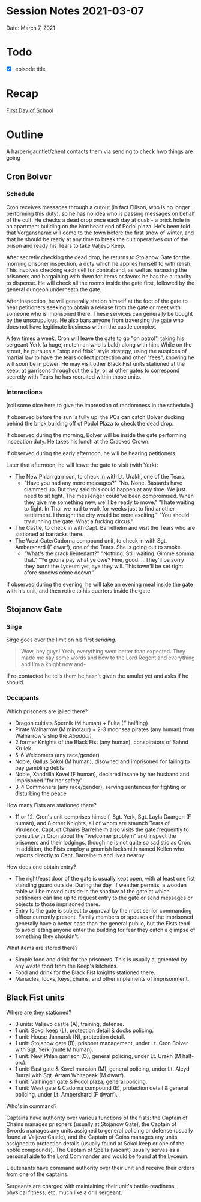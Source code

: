 # Session Notes 2021-03-07

Date: March 7, 2021

# Todo

- [x]  episode title

# Recap

[First Day of School](../Adventure%20Log/First%20Day%20of%20School.md) 

# Outline

A harper/gauntlet/zhent contacts them via sending to check hwo things are going

## Cron Bolver

### Schedule

Cron receives messages through a cutout (in fact Ellison, who is no longer performing this duty), so he has no idea who is passing messages on behalf of the cult. He checks a dead drop once each day at dusk - a brick hole in an apartment building on the Northeast end of Podol plaza. He's been told that Vorgansharax will come to the town before the first snow of winter, and that he should be ready at any time to break the cult operatives out of the prison and ready his Tears to take Valjevo Keep.

After secretly checking the dead drop, he returns to Stojanow Gate for the morning prisoner inspection, a duty which he applies himself to with relish. This involves checking each cell for contraband, as well as harassing the prisoners and bargaining with them for items or favors he has the authority to dispense. He will check all the rooms inside the gate first, followed by the general dungeon underneath the gate.

After inspection, he will generally station himself at the foot of the gate to hear petitioners seeking to obtain a release from the gate or meet with someone who is imprisoned there. These services can generally be bought by the unscrupulous. He also bars anyone from traversing the gate who does not have legitimate business within the castle complex.

A few times a week, Cron will leave the gate to go "on patrol", taking his sergeant Yerk (a huge, mute man who is bald) along with him. While on the street, he pursues a "stop and frisk" style strategy, using the auspices of martial law to have the tears collect protection and other "fees", knowing he will soon be in power. He may visit other Black Fist units stationed at the keep, at garrisons throughout the city, or at other gates to correspond secretly with Tears he has recruited within those units.

### Interactions

[roll some dice here to give the impression of randomness in the schedule.]

If observed before the sun is fully up, the PCs can catch Bolver ducking behind the brick building off of Podol Plaza to check the dead drop.

If observed during the morning, Bolver will be inside the gate performing inspection duty. He takes his lunch at the Cracked Crown.

If observed during the early afternoon, he will be hearing petitioners.

Later that afternoon, he will leave the gate to visit (with Yerk):

- The New Phlan garrison, to check in with Lt. Urakh, one of the Tears.
    - "Have you had any more messages?" "No. None. Bastards have clammed up. But they said this could happen at any time. We just need to sit tight. The messenger could've been compromised. When they give me something new, we'll be ready to move." "I hate waiting to fight. In Thar we had to walk for weeks just to find another settlement. I thought the city would be more exciting." "You should try running the gate. What a fucking circus."
- The Castle, to check in with Capt. Barrelhelm and visit the Tears who are stationed at barracks there.
- The West Gate/Cadorna compound unit, to check in with Sgt. Ambershard (F dwarf), one of the Tears. She is going out to smoke.
    - "What's the crack lieutenant?" "Nothing. Still waiting. Gimme somma that." "Ye goona pay what ye owe? Fine, good. ...They'll be sorry they burnt the Lyceum yet, aye they will. This town'll be set right afore snoows come doown."

If observed during the evening, he will take an evening meal inside the gate with his unit, and then retire to his quarters inside the gate.

## Stojanow Gate

### Sirge

Sirge goes over the limit on his first *sending.*

> Wow, hey guys! Yeah, everything went better than expected. They made me say some words and bow to the Lord Regent and everything and I'm a knight now and-
> 

If re-contacted he tells them he hasn't given the amulet yet and asks if he should.

### Occupants

Which prisoners are jailed there?

- Dragon cultists Spernik (M human) + Fulta (F halfling)
- Pirate Walharrow (M minotaur) + 2-3 moonsea pirates (any human) from Walharrow's ship the *Abaddon*
- 2 former Knights of the Black Fist (any human), conspirators of Sahnd Krulek
- 5-6 Welcomers (any race/gender)
- Noble, Gallus Sokol (M human), disowned and imprisoned for failing to pay gambling debts
- Noble, Xandrilla Kovel (F human), declared insane by her husband and imprisoned "for her safety"
- 3-4 Commoners (any race/gender), serving sentences for fighting or disturbing the peace

How many Fists are stationed there?

- 11 or 12. Cron's unit comprises himself, Sgt. Yerk, Sgt. Layla Daargen (F human), and 8 other Knights, all of whom are staunch Tears of Virulence. Capt. of Chains Barrelhelm also visits the gate frequently to consult with Cron about the "welcomer problem" and inspect the prisoners and their lodgings, though he is not quite so sadistic as Cron. In addition, the Fists employ a gnomish locksmith named Kellen who reports directly to Capt. Barrelhelm and lives nearby.

How does one obtain entry?

- The right/east door of the gate is usually kept open, with at least one fist standing guard outside. During the day, if weather permits, a wooden table will be moved outside in the shadow of the gate at which petitioners can line up to request entry to the gate or send messages or objects to those imprisoned there.
- Entry to the gate is subject to approval by the most senior commanding officer currently present. Family members or spouses of the imprisoned generally have a better case than the general public, but the Fists tend to avoid letting anyone enter the building for fear they catch a glimpse of something they shouldn't.

What items are stored there?

- Simple food and drink for the prisoners. This is usually augmented by any waste food from the Keep's kitchens.
- Food and drink for the Black Fist knights stationed there.
- Manacles, locks, keys, chains, and other implements of imprisonment.

## Black Fist units

Where are they stationed?

- 3 units: Valjevo castle (A), training, defense.
- 1 unit: Sokol keep (L), protection detail & docks policing.
- 1 unit: House Jannarsk (N), protection detail.
- 1 unit: Stojanow gate (B), prisoner management, under Lt. Cron Bolver with Sgt. Yerk (mute M human).
- 1 unit: New Phlan garrison (O), general policing, under Lt. Urakh (M half-orc).
- 1 unit: East gate & Kovel mansion (M), general policing, under Lt. Aleyd Burral with Sgt. Arram Whitepeak (M dwarf).
- 1 unit: Valhingen gate & Podol plaza, general policing.
- 1 unit: West gate & Cadorna compound (E), protection detail & general policing, under Lt. Ambershard (F dwarf).

Who's in command?

Captains have authority over various functions of the fists: the Captain of Chains manages prisoners (usually at Stojanow Gate), the Captain of Swords manages any units assigned to general policing or defense (usually found at Valjevo Castle), and the Captain of Coins manages any units assigned to protection details (usually found at Sokol keep or one of the noble compounds). The Captain of Spells (vacant) usually serves as a personal aide to the Lord Commander and would be found at the Lyceum.

Lieutenants have command authority over their unit and receive their orders from one of the captains.

Sergeants are charged with maintaining their unit's battle-readiness, physical fitness, etc. much like a drill sergeant.
